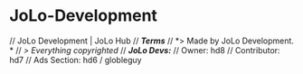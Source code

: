 # JoLo-Development
// JoLo Development | JoLo Hub
// ***Terms***
// *> Made by JoLo Development. *
// *> Everything copyrighted*
// ***JoLo Devs:***
// Owner: hd8
// Contributor: hd7
// Ads Section: hd6 / globleguy
 
